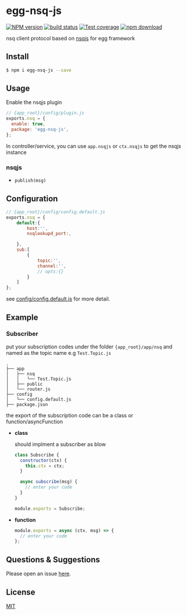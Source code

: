 # egg-nsq-js

[![NPM version][npm-image]][npm-url]
[![build status][travis-image]][travis-url]
[![Test coverage][codecov-image]][codecov-url]
[![npm download][download-image]][download-url]

[npm-image]: https://img.shields.io/npm/v/egg-nsq-js.svg?style=flat-square
[npm-url]: https://npmjs.org/package/egg-nsq-js
[travis-image]: https://img.shields.io/travis/clanaid/egg-nsq-js.svg?style=flat-square
[travis-url]: https://travis-ci.org/clanaid/egg-nsq-js
[codecov-image]: https://img.shields.io/codecov/c/github/clanaid/egg-nsq-js.svg?style=flat-square
[codecov-url]: https://codecov.io/github/clanaid/egg-nsq-js?branch=master
[download-image]: https://img.shields.io/npm/dm/egg-nsq-js.svg?style=flat-square
[download-url]: https://npmjs.org/package/egg-nsq-js

nsq client protocol based on [nsqjs](https://github.com/dudleycarr/nsqjs) for egg framework

## Install

```bash
$ npm i egg-nsq-js --save
```

## Usage

Enable the nsqjs plugin

```js
// {app_root}/config/plugin.js
exports.nsq = {
  enable: true,
  package: 'egg-nsq-js',
};
```

In controller/service, you can use `app.nsqjs` or `ctx.nsqjs` to get the nsqjs instance

### nsqjs

- `publish(msg)`

## Configuration

```js
// {app_root}/config/config.default.js
exports.nsq = {
    default:{
        host:'',
        nsqlookupd_port:,

    },
    sub:[
        {
            topic:'',
            channel:'',
            // opts:{}
        }
    ]
};
```

see [config/config.default.js](config/config.default.js) for more detail.

## Example

### Subscriber

put your subscription codes under the folder `{app_root}/app/nsq` and named as the topic name e.g `Test.Topic.js`

```
.
├── app
│   ├── nsq
│   │   └── Test.Topic.js
│   ├── public
│   └── router.js
├── config
│   └── config.default.js
├── package.json
```

the export of the subscription code can be a class or function/asyncFunction

- **class**

  should implment a subscriber as blow

  ```js
  class Subscribe {
    constructor(ctx) {
      this.ctx = ctx;
    }

    async subscribe(msg) {
      // enter your code
    }
  }

  module.exports = Subscribe;
  ```

* **function**

  ```js
  module.exports = async (ctx, msg) => {
    // enter your code
  };
  ```

## Questions & Suggestions

Please open an issue [here](https://github.com/eggjs/egg/issues).

## License

[MIT](LICENSE)
